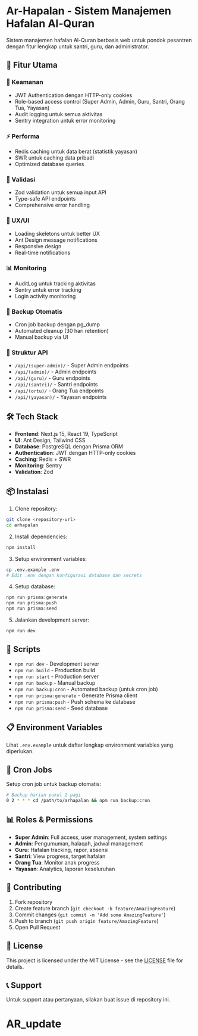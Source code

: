 # Ar-Hapalan - Sistem Manajemen Hafalan Al-Quran

Sistem manajemen hafalan Al-Quran berbasis web untuk pondok pesantren dengan fitur lengkap untuk santri, guru, dan administrator.

## 🚀 Fitur Utama

### 🔐 Keamanan
- JWT Authentication dengan HTTP-only cookies
- Role-based access control (Super Admin, Admin, Guru, Santri, Orang Tua, Yayasan)
- Audit logging untuk semua aktivitas
- Sentry integration untuk error monitoring

### ⚡ Performa
- Redis caching untuk data berat (statistik yayasan)
- SWR untuk caching data pribadi
- Optimized database queries

### 🧪 Validasi
- Zod validation untuk semua input API
- Type-safe API endpoints
- Comprehensive error handling

### 📱 UX/UI
- Loading skeletons untuk better UX
- Ant Design message notifications
- Responsive design
- Real-time notifications

### 📊 Monitoring
- AuditLog untuk tracking aktivitas
- Sentry untuk error tracking
- Login activity monitoring

### 💾 Backup Otomatis
- Cron job backup dengan pg_dump
- Automated cleanup (30 hari retention)
- Manual backup via UI

### 📁 Struktur API
- `/api/(super-admin)/` - Super Admin endpoints
- `/api/(admin)/` - Admin endpoints
- `/api/(guru)/` - Guru endpoints
- `/api/(santri)/` - Santri endpoints
- `/api/(ortu)/` - Orang Tua endpoints
- `/api/(yayasan)/` - Yayasan endpoints

## 🛠️ Tech Stack

- **Frontend**: Next.js 15, React 19, TypeScript
- **UI**: Ant Design, Tailwind CSS
- **Database**: PostgreSQL dengan Prisma ORM
- **Authentication**: JWT dengan HTTP-only cookies
- **Caching**: Redis + SWR
- **Monitoring**: Sentry
- **Validation**: Zod

## 📦 Instalasi

1. Clone repository:
```bash
git clone <repository-url>
cd arhapalan
```

2. Install dependencies:
```bash
npm install
```

3. Setup environment variables:
```bash
cp .env.example .env
# Edit .env dengan konfigurasi database dan secrets
```

4. Setup database:
```bash
npm run prisma:generate
npm run prisma:push
npm run prisma:seed
```

5. Jalankan development server:
```bash
npm run dev
```

## 🔧 Scripts

- `npm run dev` - Development server
- `npm run build` - Production build
- `npm run start` - Production server
- `npm run backup` - Manual backup
- `npm run backup:cron` - Automated backup (untuk cron job)
- `npm run prisma:generate` - Generate Prisma client
- `npm run prisma:push` - Push schema ke database
- `npm run prisma:seed` - Seed database

## 📋 Environment Variables

Lihat `.env.example` untuk daftar lengkap environment variables yang diperlukan.

## 🔄 Cron Jobs

Setup cron job untuk backup otomatis:

```bash
# Backup harian pukul 2 pagi
0 2 * * * cd /path/to/arhapalan && npm run backup:cron
```

## 📊 Roles & Permissions

- **Super Admin**: Full access, user management, system settings
- **Admin**: Pengumuman, halaqah, jadwal management
- **Guru**: Hafalan tracking, rapor, absensi
- **Santri**: View progress, target hafalan
- **Orang Tua**: Monitor anak progress
- **Yayasan**: Analytics, laporan keseluruhan

## 🤝 Contributing

1. Fork repository
2. Create feature branch (`git checkout -b feature/AmazingFeature`)
3. Commit changes (`git commit -m 'Add some AmazingFeature'`)
4. Push to branch (`git push origin feature/AmazingFeature`)
5. Open Pull Request

## 📝 License

This project is licensed under the MIT License - see the [LICENSE](LICENSE) file for details.

## 📞 Support

Untuk support atau pertanyaan, silakan buat issue di repository ini.
# AR_update
